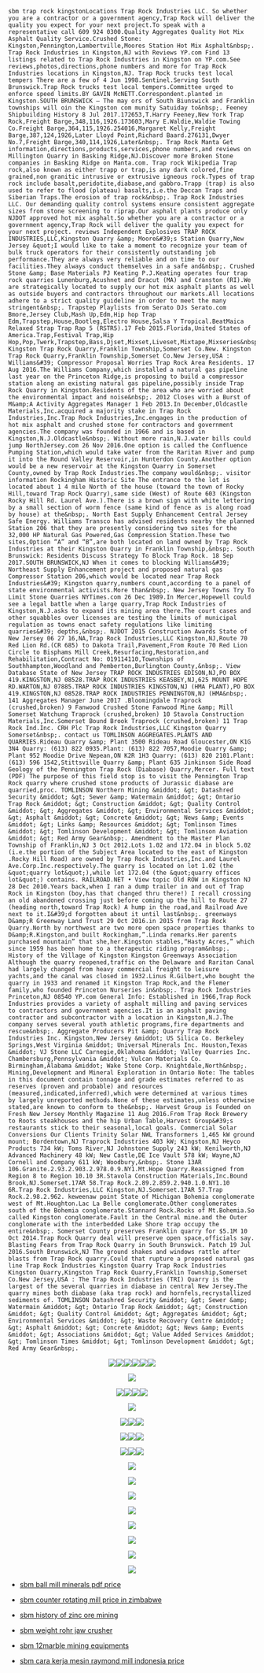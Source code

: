
```
sbm trap rock kingstonLocations Trap Rock Industries LLC. So whether you are a contractor or a government agency,Trap Rock will deliver the quality you expect for your next project.To speak with a representative call 609 924 0300.Quality Aggregates Quality Hot Mix Asphalt Quality Service.Crushed Stone: Kingston,Pennington,Lambertville,Moores Station Hot Mix Asphalt&nbsp;. Trap Rock Industries in Kingston,NJ with Reviews YP.com Find 13 listings related to Trap Rock Industries in Kingston on YP.com.See reviews,photos,directions,phone numbers and more for Trap Rock Industries locations in Kingston,NJ. Trap Rock trucks test local tempers There are a few of 4 Jun 1998.Sentinel.Serving South Brunswick.Trap Rock trucks test local tempers.Committee urged to enforce speed limits.BY GAVIN McNETT.Correspondent.planted in Kingston.SOUTH BRUNSWICK — The may ors of South Biunswick and Franklin townships will oin the Kingston com munity Satuiday to&nbsp;. Feeney Shipbuilding History 8 Jul 2017.172653,T.Harry Feeney,New York Trap Rock,Freight Barge,348,116,1926.173603,Mary E.Waldie,Waldie Towing Co.Freight Barge,364,115,1926.254016,Margaret Kelly,Freight Barge,387,124,1926,Later Lloyd Point,Richard Baard.276131,Dwyer No.7,Freight Barge,340,114,1926,Later&nbsp;. Trap Rock Manta Get information,directions,products,services,phone numbers,and reviews on Millington Quarry in Basking Ridge,NJ.Discover more Broken Stone companies in Basking Ridge on Manta.com. Trap rock Wikipedia Trap rock,also known as either trapp or trap,is any dark colored,fine grained,non granitic intrusive or extrusive igneous rock.Types of trap rock include basalt,peridotite,diabase,and gabbro.Trapp (trap) is also used to refer to flood (plateau) basalts,i.e.the Deccan Traps and Siberian Traps.The erosion of trap rock&nbsp;. Trap Rock Industries LLC. Our demanding quality control systems ensure consistent aggregate sizes from stone screening to riprap.Our asphalt plants produce only NJDOT approved hot mix asphalt.So whether you are a contractor or a government agency,Trap Rock will deliver the quality you expect for your next project. reviews Independent Explosives TRAP ROCK INDUSTRIES,LLC,Kingston Quarry &amp; Moore&#39;s Station Quarry,New Jersey &quot;I would like to take a moment to recognize your team of bulk truck operators for their consistently outstanding job performance.They are always very reliable and on time to our facilities.They always conduct themselves in a safe and&nbsp;. Crushed Stone &amp; Base Materials PJ Keating P.J.Keating operates four trap rock quarries Lunenburg,Acushnet and Dracut (MA) and Cranston (RI).We are strategically located to supply our hot mix asphalt plants as well as outside buyers and contractors throughout our markets.All locations adhere to a strict quality guideline in order to meet the many stringent&nbsp;. Trapstep Playlists from Serato DJs Serato.com Bmore,Jersey Club,Mash Up,Edm,Hip hop Trap Edm,Trapstep,House,Bootleg,Electro House,Salsa Y Tropical.BeatMaica Relaxed Strap Trap Rap 5 (RSTR5).17 Feb 2015.Florida,United States of America.Trap,Festival Trap,Hip Hop,Pop,Twerk,Trapstep,Bass,Djset,Mixset,Liveset,Mixtape,Mixseries&nbsp;. Kingston Trap Rock Quarry,Franklin Township,Somerset Co.New. Kingston Trap Rock Quarry,Franklin Township,Somerset Co.New Jersey,USA : Williams&#39; Compressor Proposal Worries Trap Rock Area Residents. 17 Aug 2016.The Williams Company,which installed a natural gas pipeline last year on the Princeton Ridge,is proposing to build a compressor station along an existing natural gas pipeline,possibly inside Trap Rock Quarry in Kingston.Residents of the area who are worried about the environmental impact and noise&nbsp;. 2012 Closes with a Burst of M&amp;A Activity Aggregates Manager 1 Feb 2013.In December,Oldcastle Materials,Inc.acquired a majority stake in Trap Rock Industries,Inc.Trap Rock Industries,Inc.engages in the production of hot mix asphalt and crushed stone for contractors and government agencies.The company was founded in 1966 and is based in Kingston,N.J.Oldcastle&nbsp;. Without more rain,N.J.water bills could jump NorthJersey.com 26 Nov 2016.One option is called the Confluence Pumping Station,which would take water from the Raritan River and pump it into the Round Valley Reservoir,in Hunterdon County.Another option would be a new reservoir at the Kingston Quarry in Somerset County,owned by Trap Rock Industries.The company would&nbsp;. visitor information Rockingham Historic Site The entrance to the lot is located about 1 4 mile North of the house (toward the town of Rocky Hill,toward Trap Rock Quarry),same side (West) of Route 603 (Kingston Rocky Hill Rd. Laurel Ave.).There is a brown sign with white lettering by a small section of worm fence (same kind of fence as is along road by house) at the&nbsp;. North East Supply Enhancement Central Jersey Safe Energy. Williams Transco has advised residents nearby the planned Station 206 that they are presently considering two sites for the 32,000 HP Natural Gas Powered,Gas Compression Station.These two sites,Option “A” and “B”,are both located on land owned by Trap Rock Industries at their Kingston Quarry in Franklin Township,&nbsp;. South Brunswick: Residents Discuss Strategy To Block Trap Rock. 18 Sep 2017.SOUTH BRUNSWICK,NJ When it comes to blocking Williams&#39; Northeast Supply Enhancement project and proposed natural gas Compressor Station 206,which would be located near Trap Rock Industries&#39; Kingston quarry,numbers count,according to a panel of state environmental activists.More than&nbsp;. New Jersey Towns Try To Limit Stone Quarries NYTimes.com 26 Dec 1989.In Mercer,Hopewell could see a legal battle when a large quarry,Trap Rock Industries of Kingston,N.J.asks to expand its mining area there.The court cases and other squabbles over licenses are testing the limits of municipal regulation as towns enact safety regulations like limiting quarries&#39; depths,&nbsp;. NJDOT 2015 Construction Awards State of New Jersey 06 27 16,NA,Trap Rock Industries,LLC Kingston,NJ,Route 70 Red Lion Rd.(CR 685) to Dakota Trail,Pavement,From Route 70 Red Lion Circle to Bisphams Mill Creek,Resurfacing,Restoration,and Rehabilitation,Contract No: 019114110,Townships of Southhampton,Woodland and Pemberton,Burlington County,&nbsp;. View Database State of New Jersey TRAP ROCK INDUSTRIES EDISON,NJ,PO BOX 419.KINGSTON,NJ 08528.TRAP ROCK INDUSTRIES KEASBEY,NJ,625 MOUNT HOPE RD.WARTON,NJ 07885.TRAP ROCK INDUSTRIES KINGSTON,NJ (HMA PLANT),PO BOX 419.KINGSTON,NJ 08528.TRAP ROCK INDUSTRIES PENNINGTON,NJ (HMA&nbsp;. 141 Aggregates Manager June 2017 .Bloomingdale Traprock (crushed,broken) 9 Fanwood Crushed Stone Fanwood Mine &amp; Mill Somerset Watchung Traprock (crushed,broken) 10 Stavola Construction Materials,Inc.Somerset Bound Brook Traprock (crushed,broken) 11 Trap Rock Ind.Inc. CRH Plc Trap Rock Industries,LLC Kingston Quarry Somerset&nbsp;. contact us TOMLINSON AGGREGATES.PLANTS AND QUARRIES.Rideau Quarry &amp; Plant 3500 Rideau Road Gloucester,ON K1G 3N4 Quarry: (613) 822 0935.Plant: (613) 822 7057,Moodie Quarry &amp; Plant 952 Moodie Drive Nepean,ON K2R 1H3 Quarry: (613) 820 2101.Plant: (613) 596 1542,Stittsville Quarry &amp; Plant 635 Jinkinson Side Road Geology of the Pennington Trap Rock (Diabase) Quarry,Mercer. Full text (PDF) The purpose of this field stop is to visit the Pennington Trap Rock quarry where crushed stone products of Jurassic diabase are quarried,proc. TOMLINSON Northern Mining &middot; &gt; Datashred Security &middot; &gt; Sewer &amp; Watermain &middot; &gt; Ontario Trap Rock &middot; &gt; Construction &middot; &gt; Quality Control &middot; &gt; Aggregates &middot; &gt; Environmental Services &middot; &gt; Asphalt &middot; &gt; Concrete &middot; &gt; News &amp; Events &middot; &gt; Links &amp; Resources &middot; &gt; Tomlinson Times &middot; &gt; Tomlinson Development &middot; &gt; Tomlinson Aviation &middot; &gt; Red Army Gear&nbsp;. Amendment to the Master Plan Township of Franklin,NJ 3 Oct 2012.Lots 1.02 and 172.04 in block 5.02 (i.e.the portion of the Subject Area located to the east of Kingston .Rocky Hill Road) are owned by Trap Rock Industries,Inc.and Laurel Ave.Corp.Inc.respectively.The quarry is located on lot 1.02 (the &quot;quarry lot&quot;),while lot 172.04 (the &quot;quarry offices lot&quot;) contains. RAILROAD.NET • View topic Old ROW in Kingston NJ 28 Dec 2010.Years back,when I ran a dump trailer in and out of Trap Rock in Kingston (boy,has that changed thru there!) I recall crossing an old abandoned crossing just before coming up the hill to Route 27 (heading north,toward Trap Rock) A hump in the road,and Railroad Ave next to it.I&#39;d forgotten about it until last&nbsp;. greenways D&amp;R Greenway Land Trust 29 Oct 2016.in 2015 from Trap Rock Quarry.North by northwest are two more open space properties thanks to D&amp;R.Kingston,and built Rockingham,”.Linda remarks.Her parents purchased mountain” that she,her.Kingston stables,“Hasty Acres,” which since 1959 has been home to a therapeutic riding program&nbsp;. History of the Village of Kingston Kingston Greenways Association Although the quarry reopened,traffic on the Delaware and Raritan Canal had largely changed from heavy commercial freight to leisure yachts,and the canal was closed in 1932.Linus R.Gilbert,who bought the quarry in 1933 and renamed it Kingston Trap Rock,and the Flemer family,who founded Princeton Nurseries in&nbsp;. Trap Rock Industries Princeton,NJ 08540 YP.com General Info: Established in 1966,Trap Rock Industries provides a variety of asphalt milling and paving services to contractors and government agencies.It is an asphalt paving contractor and subcontractor with a location in Kingston,N.J.The company serves several youth athletic programs,fire departments and rescue&nbsp;. Aggregate Producers Pit &amp; Quarry Trap Rock Industries Inc. Kingston,New Jersey &middot; US Silica Co. Berkeley Springs,West Virginia &middot; Universal Minerals Inc. Houston,Texas &middot; VJ Stone LLC Carnegie,Oklahoma &middot; Valley Quarries Inc. Chambersburg,Pennsylvania &middot; Vulcan Materials Co. Birmingham,Alabama &middot; Wake Stone Corp. Knightdale,North&nbsp;. Mining,Development and Mineral Exploration in Ontario Note: The tables in this document contain tonnage and grade estimates referred to as reserves (proven and probable) and resources (measured,indicated,inferred),which were determined at various times by largely unreported methods.None of these estimates,unless otherwise stated,are known to conform to the&nbsp;. Harvest Group is Founded on Fresh New Jersey Monthly Magazine 11 Aug 2016.From Trap Rock Brewery to Roots steakhouses and the hip Urban Table,Harvest Group&#39;s restaurants stick to their seasonal,local goals. Commercial Solar Conversions Our Clients Trinity Solar NWL Transformers 1,465 kW ground mount; Bordentown,NJ Traprock Industries 403 kW; Kingston,NJ Heyco Products 734 kW; Toms River,NJ Johnstone Supply 243 kW; Kenilworth,NJ Advanced Machinery 48 kW; New Castle,DE Ice Vault 578 kW; Wayne,NJ Cornell and Company 611 kW; Woodbury,&nbsp;. Stone 13AR 106.Granite.2.93.2.903.2.978.0.9.NY1.Mt.Hope Quarry.Reassigned from Region 8 to Region 10.10 3R.Stavola Construction Materials,Inc.Bound Brook,NJ.Somerset.17AR 58.Trap Rock.2.89.2.859.2.940.1.0.NY1.10 6R.Trap Rock Industries,LLC Kingston,NJ.Somerset.17AR 57.Trap Rock.2.98.2.962. keweenaw point State of Michigan Bohemia conglomerate west of Mt.Houghton.Lac La Belle conglomerate.Other conglomerates south of the Bohemia conglomerate.Stannard Rock.Rocks of Mt.Bohemia.So called Kingston conglomerate.Fault in the Central mine.and the Outer conglomerate with the interbedded Lake Shore trap occupy the entire&nbsp;. Somerset County preserves Franklin quarry for $5.1M 10 Oct 2014.Trap Rock Quarry deal will preserve open space,officials say. Blasting Fears from Trap Rock Quarry in South Brunswick. Patch 19 Jul 2016.South Brunswick,NJ The ground shakes and windows rattle after blasts from Trap Rock quarry.Could that rupture a proposed natural gas line Trap Rock Industries Kingston Quarry Trap Rock Industries Kingston Quarry,Kingston Trap Rock Quarry,Franklin Township,Somerset Co.New Jersey,USA : The Trap Rock Industries (TRI) Quarry is the largest of the several quarries in diabase in central New Jersey.The quarry mines both diabase (aka trap rock) and hornfels,recrystallized sediments of. TOMLINSON Datashred Security &middot; &gt; Sewer &amp; Watermain &middot; &gt; Ontario Trap Rock &middot; &gt; Construction &middot; &gt; Quality Control &middot; &gt; Aggregates &middot; &gt; Environmental Services &middot; &gt; Waste Recovery Centre &middot; &gt; Asphalt &middot; &gt; Concrete &middot; &gt; News &amp; Events &middot; &gt; Associations &middot; &gt; Value Added Services &middot; &gt; Tomlinson Times &middot; &gt; Tomlinson Development &middot; &gt; Red Army Gear&nbsp;. 
```

<div align="center">
  
<a rel="nofollow" href="https://m.shibang-china.com?f=github&k=sbm+trap+rock+kingston"><img src="https://static.shibang-china.com/en/l.png"></a><img src="https://static.shibang-china.com/en/hw.png"><a rel="nofollow" href="https://m.shibang-china.com/product/?f=github&k=sbm+trap+rock+kingston"><img src="https://static.shibang-china.com/en/p.png"></a><a rel="nofollow" href="https://m.shibang-china.com/cases/?f=github&k=sbm+trap+rock+kingston"><img src="https://static.shibang-china.com/en/c.png"></a><a rel="nofollow" href="https://m.shibang-china.com/news/?f=github&k=sbm+trap+rock+kingston"><img src="https://static.shibang-china.com/en/n.png"></a><a rel="nofollow" href="https://m.shibang-china.com?f=github&k=sbm+trap+rock+kingston"><img src="https://static.shibang-china.com/en/m.png"></a>

<a rel="nofollow" href="https://m.shibang-china.com/product/?f=github&k=sbm+trap+rock+kingston"><img src="https://static.shibang-china.com/en/b.jpg"></a>
  
<a rel="nofollow" href="https://m.shibang-china.com/solution-aggregate.html?f=github&k=sbm+trap+rock+kingston"><img src="https://static.shibang-china.com/en/a.jpg"></a><a rel="nofollow" href="https://m.shibang-china.com/solution-mine.html?f=github&k=sbm+trap+rock+kingston"><img src="https://static.shibang-china.com/en/m.jpg"></a><a rel="nofollow" href="https://m.shibang-china.com/solution-mill.html?f=github&k=sbm+trap+rock+kingston"><img src="https://static.shibang-china.com/en/g.jpg"></a><a rel="nofollow" href="https://m.shibang-china.com/solution-epc.html?f=github&k=sbm+trap+rock+kingston"><img src="https://static.shibang-china.com/en/e.jpg"></a>

<a rel="nofollow" href="https://m.shibang-china.com/product/?f=github&k=sbm+trap+rock+kingston"><img src="https://static.shibang-china.com/en/a-p.png"></a>

<a rel="nofollow" href="https://m.shibang-china.com/product/crusher/c6x.html?f=github&k=sbm+trap+rock+kingston"><img src="https://static.shibang-china.com/en/j.jpg"></a><a rel="nofollow" href="https://m.shibang-china.com/product/crusher/ci5x.html?f=github&k=sbm+trap+rock+kingston"><img src="https://static.shibang-china.com/en/i.jpg"></a><a rel="nofollow" href="https://m.shibang-china.com/product/crusher/hst.html?f=github&k=sbm+trap+rock+kingston"><img src="https://static.shibang-china.com/en/c.jpg"></a>

<a rel="nofollow" href="https://m.shibang-china.com/product/mill/mtw.html?f=github&k=sbm+trap+rock+kingston"><img src="https://static.shibang-china.com/en/mtw.jpg"></a><a rel="nofollow" href="https://m.shibang-china.com/product/mill/scm.html?f=github&k=sbm+trap+rock+kingston"><img src="https://static.shibang-china.com/en/scm.jpg"></a><a rel="nofollow" href="https://m.shibang-china.com/product/mill/lm.html?f=github&k=sbm+trap+rock+kingston"><img src="https://static.shibang-china.com/en/lm.jpg"></a>

<a rel="nofollow" href="https://m.shibang-china.com/product/sand/vsi6x.html?f=github&k=sbm+trap+rock+kingston"><img src="https://static.shibang-china.com/en/6x.jpg"></a><a rel="nofollow" href="https://m.shibang-china.com/product/sand/vu.html?f=github&k=sbm+trap+rock+kingston"><img src="https://static.shibang-china.com/en/vu.jpg"></a><a rel="nofollow" href="https://m.shibang-china.com/product/mobile/klun.html?f=github&k=sbm+trap+rock+kingston"><img src="https://static.shibang-china.com/en/k.jpg"></a>

<a rel="nofollow" href="https://m.shibang-china.com/cases/?f=github&k=sbm+trap+rock+kingston"><img src="https://static.shibang-china.com/en/case.png"></a>

<a rel="nofollow" href="https://m.shibang-china.com/cases/aggregate/202.html?f=github&k=sbm+trap+rock+kingston"><img src="https://static.shibang-china.com/en/c-1.jpg"></a>

<a rel="nofollow" href="https://m.shibang-china.com/cases/aggregate/203.html?f=github&k=sbm+trap+rock+kingston"><img src="https://static.shibang-china.com/en/c-2.jpg"></a>

<a rel="nofollow" href="https://m.shibang-china.com/cases/mill/123.html?f=github&k=sbm+trap+rock+kingston"><img src="https://static.shibang-china.com/en/c-3.jpg"></a>

<a rel="nofollow" href="https://m.shibang-china.com/contact_us.html?f=github&k=sbm+trap+rock+kingston"><img src="https://static.shibang-china.com/en/contact.png"></a>

<a rel="nofollow" href="https://swt.shibang-china.com/?f=github&k=sbm+trap+rock+kingston"><img src="https://static.shibang-china.com/en/chat.png"></a>

<a rel="nofollow" href="https://whatsapp.shibangsoft.com/WhatsApp.php?f=github&k=sbm+trap+rock+kingston"><img src="https://static.shibang-china.com/en/whatsapp.png"></a>

<a rel="nofollow" href="https://m.shibang-china.com/?f=github&k=sbm+trap+rock+kingston"><img src="https://static.shibang-china.com/en/website.png"></a>

</div>


* [sbm ball mill minerals pdf price](sbm%20ball%20mill%20minerals%20pdf%20price.md)

* [sbm counter rotating mill price in zimbabwe](sbm%20counter%20rotating%20mill%20price%20in%20zimbabwe.md)

* [sbm history of zinc ore mining](sbm%20history%20of%20zinc%20ore%20mining.md)

* [sbm weight rohr jaw crusher](sbm%20weight%20rohr%20jaw%20crusher.md)

* [sbm 12marble mining equipments](sbm%2012marble%20mining%20equipments.md)

* [sbm cara kerja mesin raymond mill indonesia price](sbm%20cara%20kerja%20mesin%20raymond%20mill%20indonesia%20price.md)